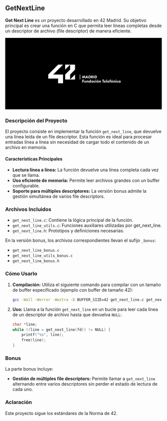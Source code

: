 ## GetNextLine

**Get Next Line** es un proyecto desarrollado en 42 Madrid. Su objetivo principal es crear una función en C que permita leer líneas completas desde un descriptor de archivo (file descriptor) de manera eficiente.

![Logo 42 Madrid](42-Madrid.jpeg)

### Descripción del Proyecto

El proyecto consiste en implementar la función `get_next_line`, que devuelve una línea leída de un file descriptor. Esta función es ideal para procesar entradas línea a línea sin necesidad de cargar todo el contenido de un archivo en memoria.

#### Características Principales

- **Lectura línea a línea:** La función devuelve una línea completa cada vez que se llama.
- **Uso eficiente de memoria:** Permite leer archivos grandes con un buffer configurable.
- **Soporte para múltiples descriptores:** La versión bonus admite la gestión simultánea de varios file descriptors.

### Archivos Incluidos

- `get_next_line.c`: Contiene la lógica principal de la función.
- `get_next_line_utils.c`: Funciones auxiliares utilizadas por get_next_line.
- `get_next_line.h`: Prototipos y definiciones necesarias.

En la versión bonus, los archivos correspondientes llevan el sufijo `_bonus`:
- `get_next_line_bonus.c`
- `get_next_line_utils_bonus.c`
- `get_next_line_bonus.h`

### Cómo Usarlo

1. **Compilación:**
   Utiliza el siguiente comando para compilar con un tamaño de buffer especificado (ejemplo con buffer de tamaño 42):
   ```bash
   gcc -Wall -Werror -Wextra -D BUFFER_SIZE=42 get_next_line.c get_next_line_utils.c
   ```

2. **Uso:**
   Llama a la función `get_next_line` en un bucle para leer cada línea de un descriptor de archivo hasta que devuelva `NULL`:
   ```c
   char *line;
   while ((line = get_next_line(fd)) != NULL) {
       printf("%s", line);
       free(line);
   }
   ```

### Bonus

La parte bonus incluye:
- **Gestión de múltiples file descriptors:** Permite llamar a `get_next_line` alternando entre varios descriptores sin perder el estado de lectura de cada uno.

### Aclaración

Este proyecto sigue los estándares de la Norma de 42.
